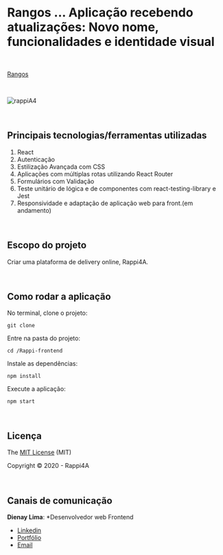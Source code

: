 # Rangos ... Aplicação recebendo atualizações: Novo nome, funcionalidades e identidade visual
<br>

[Rangos](https://rangos.surge.sh/)

<br>

![rappiA4](https://user-images.githubusercontent.com/2151948/106178660-d4420b80-6178-11eb-9f33-92c6d914b3cb.gif)

<br>

## Principais tecnologias/ferramentas utilizadas

1. React
2. Autenticação
3. Estilização Avançada com CSS
4. Aplicações com múltiplas rotas utilizando React Router
5. Formulários com Validação
6. Teste unitário de lógica e de componentes com react-testing-library e Jest
7. Responsividade e adaptação de aplicação web para front.(em andamento)

<br>

## Escopo do projeto

Criar uma plataforma de delivery online, Rappi4A.

<br>

## Como rodar a aplicação

No terminal, clone o projeto:
```
git clone 
```

Entre na pasta do projeto:
```
cd /Rappi-frontend
```

Instale as dependências:
```
npm install
```

Execute a aplicação:
```
npm start 
```

<br>

## Licença

The [MIT License]() (MIT)

Copyright :copyright: 2020 - Rappi4A

<br>

## Canais de comunicação

**Dienay Lima**: *Desenvolvedor web Frontend
- [Linkedin](https://www.linkedin.com/in/dienaylima/)
- [Portfólio](http://dienaylima.com/)
- [Email](dienaylima@gmail.com)

<br>
